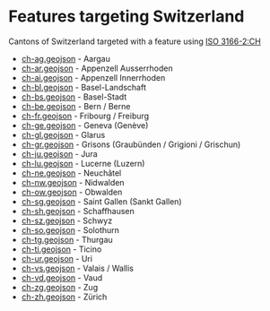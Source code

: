 # Features targeting Switzerland

Cantons of Switzerland targeted with a feature using [ISO 3166-2:CH](https://en.wikipedia.org/wiki/ISO_3166-2:CH)

- [ch-ag.geojson](https://location-conflation.com/?locationSet=%7B%22include%22%3A%5B%22ch-ag.geojson%22%5D%7D&referrer=nsi) - Aargau
- [ch-ar.geojson](https://location-conflation.com/?locationSet=%7B%22include%22%3A%5B%22ch-ar.geojson%22%5D%7D&referrer=nsi) - Appenzell Ausserrhoden
- [ch-ai.geojson](https://location-conflation.com/?locationSet=%7B%22include%22%3A%5B%22ch-ai.geojson%22%5D%7D&referrer=nsi) - Appenzell Innerrhoden
- [ch-bl.geojson](https://location-conflation.com/?locationSet=%7B%22include%22%3A%5B%22ch-bl.geojson%22%5D%7D&referrer=nsi) - Basel-Landschaft
- [ch-bs.geojson](https://location-conflation.com/?locationSet=%7B%22include%22%3A%5B%22ch-bs.geojson%22%5D%7D&referrer=nsi) - Basel-Stadt
- [ch-be.geojson](https://location-conflation.com/?locationSet=%7B%22include%22%3A%5B%22ch-be.geojson%22%5D%7D&referrer=nsi) - Bern / Berne
- [ch-fr.geojson](https://location-conflation.com/?locationSet=%7B%22include%22%3A%5B%22ch-fr.geojson%22%5D%7D&referrer=nsi) - Fribourg / Freiburg
- [ch-ge.geojson](https://location-conflation.com/?locationSet=%7B%22include%22%3A%5B%22ch-ge.geojson%22%5D%7D&referrer=nsi) - Geneva (Genève)
- [ch-gl.geojson](https://location-conflation.com/?locationSet=%7B%22include%22%3A%5B%22ch-gl.geojson%22%5D%7D&referrer=nsi) - Glarus
- [ch-gr.geojson](https://location-conflation.com/?locationSet=%7B%22include%22%3A%5B%22ch-gr.geojson%22%5D%7D&referrer=nsi) - Grisons (Graubünden /  Grigioni / Grischun)
- [ch-ju.geojson](https://location-conflation.com/?locationSet=%7B%22include%22%3A%5B%22ch-ju.geojson%22%5D%7D&referrer=nsi) - Jura
- [ch-lu.geojson](https://location-conflation.com/?locationSet=%7B%22include%22%3A%5B%22ch-lu.geojson%22%5D%7D&referrer=nsi) - Lucerne (Luzern)
- [ch-ne.geojson](https://location-conflation.com/?locationSet=%7B%22include%22%3A%5B%22ch-ne.geojson%22%5D%7D&referrer=nsi) - Neuchâtel
- [ch-nw.geojson](https://location-conflation.com/?locationSet=%7B%22include%22%3A%5B%22ch-nw.geojson%22%5D%7D&referrer=nsi) - Nidwalden
- [ch-ow.geojson](https://location-conflation.com/?locationSet=%7B%22include%22%3A%5B%22ch-ow.geojson%22%5D%7D&referrer=nsi) - Obwalden
- [ch-sg.geojson](https://location-conflation.com/?locationSet=%7B%22include%22%3A%5B%22ch-sg.geojson%22%5D%7D&referrer=nsi) - Saint Gallen (Sankt Gallen)
- [ch-sh.geojson](https://location-conflation.com/?locationSet=%7B%22include%22%3A%5B%22ch-sh.geojson%22%5D%7D&referrer=nsi) - Schaffhausen
- [ch-sz.geojson](https://location-conflation.com/?locationSet=%7B%22include%22%3A%5B%22ch-sz.geojson%22%5D%7D&referrer=nsi) - Schwyz
- [ch-so.geojson](https://location-conflation.com/?locationSet=%7B%22include%22%3A%5B%22ch-so.geojson%22%5D%7D&referrer=nsi) - Solothurn
- [ch-tg.geojson](https://location-conflation.com/?locationSet=%7B%22include%22%3A%5B%22ch-tg.geojson%22%5D%7D&referrer=nsi) - Thurgau
- [ch-ti.geojson](https://location-conflation.com/?locationSet=%7B%22include%22%3A%5B%22ch-ti.geojson%22%5D%7D&referrer=nsi) - Ticino
- [ch-ur.geojson](https://location-conflation.com/?locationSet=%7B%22include%22%3A%5B%22ch-ur.geojson%22%5D%7D&referrer=nsi) - Uri
- [ch-vs.geojson](https://location-conflation.com/?locationSet=%7B%22include%22%3A%5B%22ch-vs.geojson%22%5D%7D&referrer=nsi) - Valais / Wallis
- [ch-vd.geojson](https://location-conflation.com/?locationSet=%7B%22include%22%3A%5B%22ch-vd.geojson%22%5D%7D&referrer=nsi) - Vaud
- [ch-zg.geojson](https://location-conflation.com/?locationSet=%7B%22include%22%3A%5B%22ch-zg.geojson%22%5D%7D&referrer=nsi) - Zug
- [ch-zh.geojson](https://location-conflation.com/?locationSet=%7B%22include%22%3A%5B%22ch-zh.geojson%22%5D%7D&referrer=nsi) - Zürich

